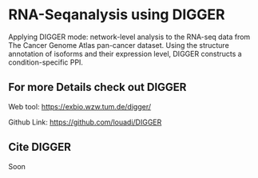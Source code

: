 # RNA-Seqanalysis using DIGGER

Applying DIGGER mode: network-level analysis to the RNA-seq data from The Cancer Genome Atlas pan-cancer dataset. Using the structure annotation of isoforms and their expression level, DIGGER constructs a condition-specific PPI.


## For more Details check out DIGGER 
Web tool: https://exbio.wzw.tum.de/digger/

Github Link: https://github.com/louadi/DIGGER


## Cite DIGGER

Soon

